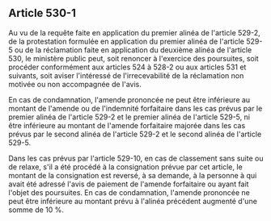 Article 530-1
----
Au vu de la requête faite en application du premier alinéa de l'article 529-2,
de la protestation formulée en application du premier alinéa de l'article 529-5
ou de la réclamation faite en application du deuxième alinéa de l'article 530,
le ministère public peut, soit renoncer à l'exercice des poursuites, soit
procéder conformément aux articles 524 à 528-2 ou aux articles 531 et suivants,
soit aviser l'intéressé de l'irrecevabilité de la réclamation non motivée ou non
accompagnée de l'avis.

En cas de condamnation, l'amende prononcée ne peut être inférieure au montant de
l'amende ou de l'indemnité forfaitaire dans les cas prévus par le premier alinéa
de l'article 529-2 et le premier alinéa de l'article 529-5, ni être inférieure
au montant de l'amende forfaitaire majorée dans les cas prévus par le second
alinéa de l'article 529-2 et le second alinéa de l'article 529-5.

Dans les cas prévus par l'article 529-10, en cas de classement sans suite ou de
relaxe, s'il a été procédé à la consignation prévue par cet article, le montant
de la consignation est reversé, à sa demande, à la personne à qui avait été
adressé l'avis de paiement de l'amende forfaitaire ou ayant fait l'objet des
poursuites. En cas de condamnation, l'amende prononcée ne peut être inférieure
au montant prévu à l'alinéa précédent augmenté d'une somme de 10 %.
